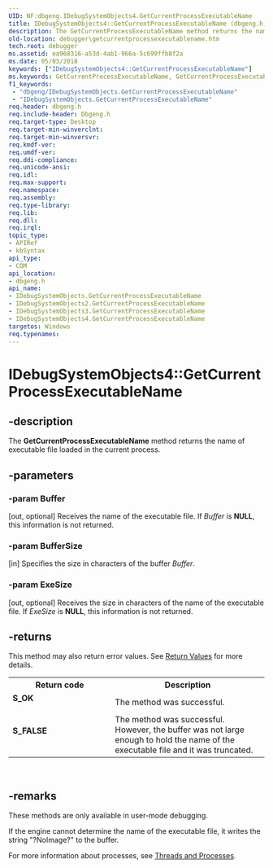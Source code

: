 ```yaml
---
UID: NF:dbgeng.IDebugSystemObjects4.GetCurrentProcessExecutableName
title: IDebugSystemObjects4::GetCurrentProcessExecutableName (dbgeng.h)
description: The GetCurrentProcessExecutableName method returns the name of executable file loaded in the current process.
old-location: debugger\getcurrentprocessexecutablename.htm
tech.root: debugger
ms.assetid: ea968316-a53d-4ab1-966a-5c699ffb8f2a
ms.date: 05/03/2018
keywords: ["IDebugSystemObjects4::GetCurrentProcessExecutableName"]
ms.keywords: GetCurrentProcessExecutableName, GetCurrentProcessExecutableName method [Windows Debugging], GetCurrentProcessExecutableName method [Windows Debugging],IDebugSystemObjects interface, GetCurrentProcessExecutableName method [Windows Debugging],IDebugSystemObjects2 interface, GetCurrentProcessExecutableName method [Windows Debugging],IDebugSystemObjects3 interface, GetCurrentProcessExecutableName method [Windows Debugging],IDebugSystemObjects4 interface, IDebugSystemObjects interface [Windows Debugging],GetCurrentProcessExecutableName method, IDebugSystemObjects2 interface [Windows Debugging],GetCurrentProcessExecutableName method, IDebugSystemObjects2::GetCurrentProcessExecutableName, IDebugSystemObjects3 interface [Windows Debugging],GetCurrentProcessExecutableName method, IDebugSystemObjects3::GetCurrentProcessExecutableName, IDebugSystemObjects4 interface [Windows Debugging],GetCurrentProcessExecutableName method, IDebugSystemObjects4.GetCurrentProcessExecutableName, IDebugSystemObjects4::GetCurrentProcessExecutableName, IDebugSystemObjects::GetCurrentProcessExecutableName, IDebugSystemObjects_2659a668-4ecb-44de-b287-b4adc830f8c4.xml, dbgeng/IDebugSystemObjects2::GetCurrentProcessExecutableName, dbgeng/IDebugSystemObjects3::GetCurrentProcessExecutableName, dbgeng/IDebugSystemObjects4::GetCurrentProcessExecutableName, dbgeng/IDebugSystemObjects::GetCurrentProcessExecutableName, debugger.getcurrentprocessexecutablename
f1_keywords:
 - "dbgeng/IDebugSystemObjects.GetCurrentProcessExecutableName"
 - "IDebugSystemObjects.GetCurrentProcessExecutableName"
req.header: dbgeng.h
req.include-header: Dbgeng.h
req.target-type: Desktop
req.target-min-winverclnt: 
req.target-min-winversvr: 
req.kmdf-ver: 
req.umdf-ver: 
req.ddi-compliance: 
req.unicode-ansi: 
req.idl: 
req.max-support: 
req.namespace: 
req.assembly: 
req.type-library: 
req.lib: 
req.dll: 
req.irql: 
topic_type:
- APIRef
- kbSyntax
api_type:
- COM
api_location:
- dbgeng.h
api_name:
- IDebugSystemObjects.GetCurrentProcessExecutableName
- IDebugSystemObjects2.GetCurrentProcessExecutableName
- IDebugSystemObjects3.GetCurrentProcessExecutableName
- IDebugSystemObjects4.GetCurrentProcessExecutableName
targetos: Windows
req.typenames: 
---
```


# IDebugSystemObjects4::GetCurrentProcessExecutableName


## -description


The <b>GetCurrentProcessExecutableName</b>  method returns the name of executable file loaded in the current process.


## -parameters




### -param Buffer 
[out, optional]
Receives the name of the executable file.  If <i>Buffer</i> is <b>NULL</b>, this information is not returned.


### -param BufferSize 
[in]
Specifies the size in characters of the buffer <i>Buffer</i>.


### -param ExeSize 
[out, optional]
Receives the size in characters of the name of the executable file.  If <i>ExeSize</i> is <b>NULL</b>, this information is not returned.


## -returns



This method may also return error values.  See <a href="https://docs.microsoft.com/windows-hardware/drivers/debugger/hresult-values">Return Values</a> for more details.

<table>
<tr>
<th>Return code</th>
<th>Description</th>
</tr>
<tr>
<td width="40%">
<dl>
<dt><b>S_OK</b></dt>
</dl>
</td>
<td width="60%">
The method was successful.

</td>
</tr>
<tr>
<td width="40%">
<dl>
<dt><b>S_FALSE</b></dt>
</dl>
</td>
<td width="60%">
The method was successful. However, the buffer was not large enough to hold the name of the executable file and it was truncated.

</td>
</tr>
</table>
 




## -remarks



These methods are only available in user-mode debugging.

If the engine cannot determine the name of the executable file, it writes the string "?NoImage?" to the buffer.

For more information about processes, see <a href="https://docs.microsoft.com/windows-hardware/drivers/debugger/threads-and-processes">Threads and Processes</a>.



